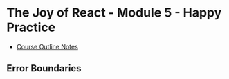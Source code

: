 # The Joy of React - Module 5 - Happy Practice

- [Course Outline Notes](../course-notes.md)

## Error Boundaries
